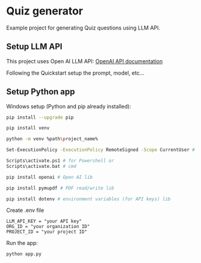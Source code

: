 # Quiz generator
Example project for generating Quiz questions using LLM API.

## Setup LLM API
This project uses Open AI LLM API:
[OpenAI API documentation](https://platform.openai.com/docs/overview)

Following the Quickstart setup the prompt, model, etc...

## Setup Python app
Windows setup (Python and pip already installed):
```sh
pip install --upgrade pip

pip install venv 

python -m venv %path\project_name%

Set-ExecutionPolicy -ExecutionPolicy RemoteSigned -Scope CurrentUser # if needed

Scripts\activate.ps1 # for Powershell or
Scripts\activate.bat # cmd

pip install openai # Open AI lib

pip install pymupdf # PDF read/write lib

pip install dotenv # environment variables (for API keys) lib
```

Create .env file
```
LLM_API_KEY = "your API key" 
ORG_ID = "your organization ID"
PROJECT_ID = "your project ID"
```

Run the app:
```sh
python app.py
```